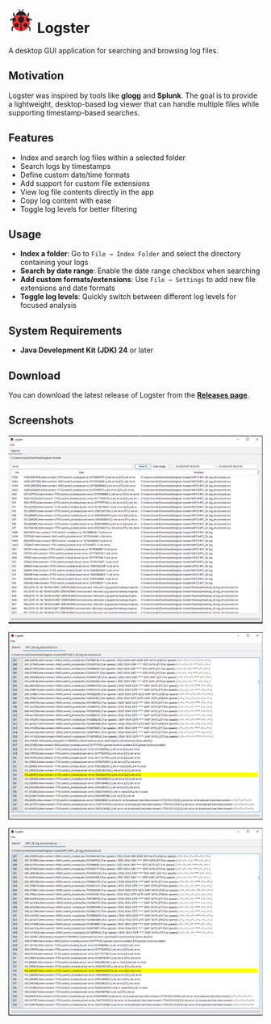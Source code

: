 # ![logo](./wiki/images/logo.png) Logster

A desktop GUI application for searching and browsing log files.

## Motivation

Logster was inspired by tools like **glogg** and **Splunk**. The goal is
to provide a lightweight, desktop-based log viewer that can handle
multiple files while supporting timestamp-based searches.

## Features

-   Index and search log files within a selected folder
-   Search logs by timestamps
-   Define custom date/time formats
-   Add support for custom file extensions
-   View log file contents directly in the app
-   Copy log content with ease
-   Toggle log levels for better filtering


## Usage

-   **Index a folder**: Go to `File → Index Folder` and select the
    directory containing your logs
-   **Search by date range**: Enable the date range checkbox when
    searching
-   **Add custom formats/extensions**: Use `File → Settings` to add new
    file extensions and date formats
-   **Toggle log levels**: Quickly switch between different log levels
    for focused analysis

## System Requirements

- **Java Development Kit (JDK) 24** or later

## Download

You can download the latest release of Logster from the **[Releases page](../../releases/latest)**.

## Screenshots

![Screenshot 1](./wiki/images/ss1.PNG)

![Screenshot 2](./wiki/images/ss2.PNG)

![Screenshot 3](./wiki/images/ss2.PNG)
